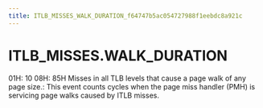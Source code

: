 ```yaml
---
title: ITLB_MISSES_WALK_DURATION_f64747b5ac054727988f1eebdc8a921c
---
```


# ITLB_MISSES.WALK_DURATION

01H: 10
08H: 85H
Misses in all TLB levels that cause a page walk of any page size.: This event counts cycles when the page miss handler (PMH) is servicing page walks caused by ITLB misses.